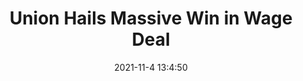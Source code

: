 ---
"title": "Union Hails Massive Win in Wage Deal"
"date": "2021-11-4 13:4:50"
"feed_name": "RIGZONE"
"feed_website": "http://www.rigzone.com/"
"feed_rss": "http://www.rigzone.com/news/rss/rigzone_latest.aspx"
"link": "https://www.rigzone.com/news/union_hails_massive_win_in_wage_deal-04-nov-2021-166916-article/?rss=true"
"source": "None"
"file": "_posts/2021-1-1-b7ceb018302f389a9a5888dcd3ee9ceabd4e1758.md"
"accident": "0"
"drilling": "0"
"dead": "0"
"injured": "0"
"arrested": "0"
"place": "unknown place"
"where": "unknown site"
"causes": "unknown"
"place_uri": "unknown place"
---
